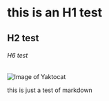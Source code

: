 # this is an H1 test
## H2 test
###### H6 test

![Image of Yaktocat](https://octodex.github.com/images/yaktocat.png)

this is just a test of markdown
